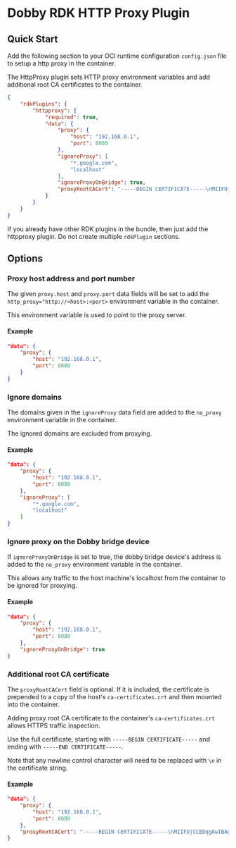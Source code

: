 # Dobby RDK HTTP Proxy Plugin

## Quick Start
Add the following section to your OCI runtime configuration `config.json` file to setup a http proxy in the container.

The HttpProxy plugin sets HTTP proxy environment variables and add additional root CA certificates to the container.

```json
{
    "rdkPlugins": {
        "httpproxy": {
            "required": true,
            "data": {
                "proxy": {
                    "host": "192.168.0.1",
                    "port": 8080
                },
                "ignoreProxy": [
                    "*.google.com",
                    "localhost"
                ],
                "ignoreProxyOnBridge": true,
                "proxyRootCACert": "-----BEGIN CERTIFICATE-----\nMIIFUjCCBDqgAwIBAgIGAXMRbOeHMA0GCSqGSIb3DQEBCwUAMIGtMT4wPAYDVQQDDDVDaGFybGVz\nIFByb3h5IENBICgyIEp1bCAyMDIwLCBCZW5zLU1hY0Jvb2stUHJvLmxvY2FsKTElMCMGA1UECwwc\naHR0cHM6Ly9jaGFybGVzcHJveHkuY2..."
            }
        }
    }
}
```
If you already have other RDK plugins in the bundle, then just add the httpproxy plugin. Do not create multiple `rdkPlugin` sections.

## Options

### Proxy host address and port number

The given `proxy.host` and `proxy.port` data fields will be set to add the `http_proxy="http://<host>:<port>` environment variable in the container.

This environment variable is used to point to the proxy server.

#### Example

```json
"data": {
    "proxy": {
        "host": "192.168.0.1",
        "port": 8080
    }
}
```

### Ignore domains

The domains given in the `ignoreProxy` data field are added to the `no_proxy` environment variable in the container.

The ignored domains are excluded from proxying.

#### Example
```json
"data": {
    "proxy": {
        "host": "192.168.0.1",
        "port": 8080
    },
    "ignoreProxy": [
        "*.google.com",
        "localhost"
    ]
}
```

### Ignore proxy on the Dobby bridge device

If `ignoreProxyOnBridge` is set to true, the dobby bridge device's address is added to the `no_proxy` environment variable in the container.

This allows any traffic to the host machine's localhost from the container to be ignored for proxying.

#### Example
```json
"data": {
    "proxy": {
        "host": "192.168.0.1",
        "port": 8080
    },
    "ignoreProxyOnBridge": true
}
```

### Additional root CA certificate

The `proxyRootCACert` field is optional. If it is included, the certificate is prepended to a copy of the host's `ca-certificates.crt` and then mounted into the container.

Adding proxy root CA certificate to the container's `ca-certificates.crt` allows HTTPS traffic inspection.

Use the full certificate, starting with `-----BEGIN CERTIFICATE-----` and ending with `-----END CERTIFICATE-----`.

Note that any newline control character will need to be replaced with `\n` in the certificate string.

#### Example
```json
"data": {
    "proxy": {
        "host": "192.168.0.1",
        "port": 8080
    },
    "proxyRootCACert": "-----BEGIN CERTIFICATE-----\nMIIFUjCCBDqgAwIBAgIGAXMRbOeHMA0GCSqGSIb3DQEBCwUAMIGtMT4wPAYDVQQDDDVDaGFybGVz\nIFByb3h5IENBICgyIEp1bCAyMDIwLCBCZW5zLU1hY0Jvb2stUHJvLmxvY2FsKTElMCMGA1UECwwc\naHR0cHM6Ly9jaGFybGVzcHJveHkuY2..."
}
```